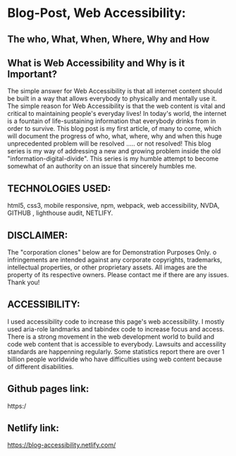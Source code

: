 # Blog-Post, Web Accessibility: 
## The who, What, When, Where, Why and How

## What is Web Accessibility and Why is it Important?
The simple answer for Web Accessibility is that all internet content should be built in a way that allows everybody to physically and mentally use it. The simple reason for Web Accessibility is that the web content is vital and critical to maintaining people's everyday lives! In today's world, the internet is a fountain of life-sustaining information that everybody drinks from in order to survive. 
This blog post is my first article, of many to come, which will document the progress of who, what, where, why and when this huge unprecedented problem will be resolved ..... or not resolved! This blog series is my way of addressing a new and growing problem inside the old "information-digital-divide". This series is my humble attempt to become somewhat of an authority on an issue that sincerely humbles me. 

## TECHNOLOGIES USED:
html5, css3, mobile responsive, npm, webpack, web accessibility, 
NVDA, GITHUB , lighthouse audit, NETLIFY.

## DISCLAIMER:
The "corporation clones" below are for Demonstration Purposes Only. 
o infringements are intended against any corporate copyrights, trademarks, 
intellectual properties, or other proprietary assets. All images are the 
property of its respective owners. Please contact me if there are any issues. 
Thank you!

## ACCESSIBILITY:
I used accessibility code to increase this page's web accessibility. I mostly 
used aria-role landmarks and tabindex code to increase focus and access. There 
is a strong movement in the web development world to build and code web content 
that is accessible to everybody. Lawsuits and accessility standards are happenning 
regularly. Some statistics report there are over 1 billion people worldwide who 
have difficulties using web content because of different disabilities.

## Github pages link:
https:/

## Netlify link:
https://blog-accessibility.netlify.com/
